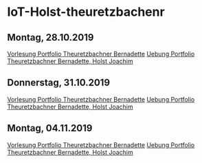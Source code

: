# IoT-Holst-theuretzbachenr

<h2>Montag, 28.10.2019</h2>
<a href="https://github.com/JoachimHolst/IoT-Holst-theuretzbachner/blob/master/VO-Portfolio/VO-01-Portfolio-Theuretzbachner.md">Vorlesung Portfolio Theuretzbachner Bernadette</a>
<a href="https://github.com/JoachimHolst/IoT-Holst-theuretzbachner/blob/master/UE-Portfolio/UE-01-Portfolio-Holst-Theuretzbachner.md">Uebung Portfolio Theuretzbachner Bernadette, Holst Joachim</a>

<h2>Donnerstag, 31.10.2019</h2>
<a href="https://github.com/JoachimHolst/IoT-Holst-theuretzbachner/blob/master/VO-Portfolio/VO-02-Portfolio-Theuretzbachner.md">Vorlesung Portfolio Theuretzbachner Bernadette</a>
<a href="https://github.com/JoachimHolst/IoT-Holst-theuretzbachner/blob/master/UE-Portfolio/UE-02-Portfolio-Holst-Theuretzbachner.md">Uebung Portfolio Theuretzbachner Bernadette, Holst Joachim</a>

<h2>Montag, 04.11.2019</h2>
<a href="https://github.com/JoachimHolst/IoT-Holst-theuretzbachner/blob/master/VO-Portfolio/VO-03-Portfolio-Theuretzbachner.md">Vorlesung Portfolio Theuretzbachner Bernadette</a>
<a href="https://github.com/JoachimHolst/IoT-Holst-theuretzbachner/blob/master/UE-Portfolio/UE-03-Portfolio-Holst-Theuretzbachner.md">Uebung Portfolio Theuretzbachner Bernadette, Holst Joachim</a>
